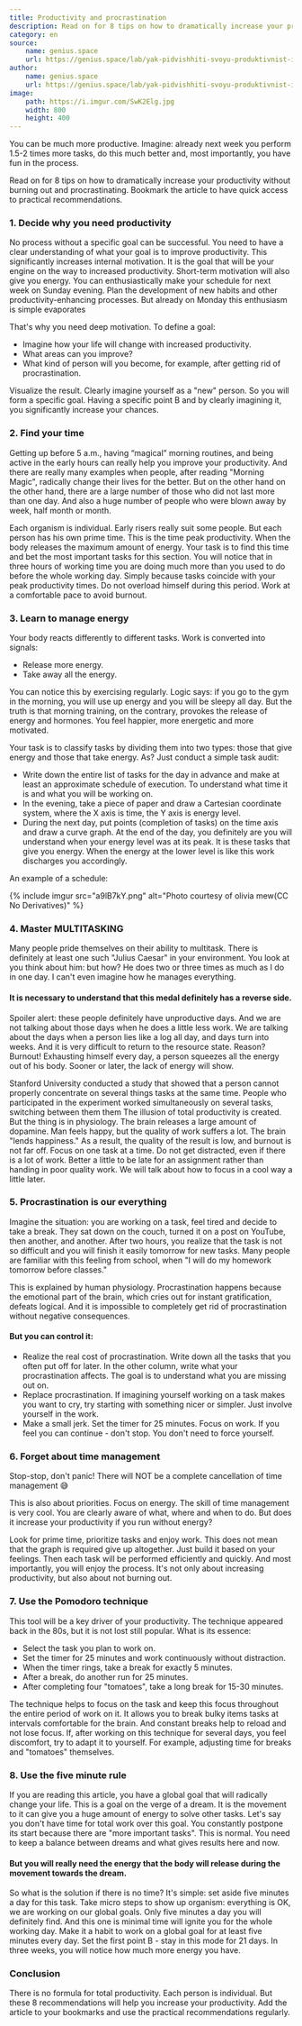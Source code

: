 ```yaml
---
title: Productivity and procrastination
description: Read on for 8 tips on how to dramatically increase your productivity without burning out and procrastinating.
category: en
source:
    name: genius.space
    url: https://genius.space/lab/yak-pidvishhiti-svoyu-produktivnist-i-zabuti-pro-prokrastinatsiyu/
author:
    name: genius.space
    url: https://genius.space/lab/yak-pidvishhiti-svoyu-produktivnist-i-zabuti-pro-prokrastinatsiyu/
image:
    path: https://i.imgur.com/SwK2Elg.jpg
    width: 800
    height: 400
---
```


You can be much more productive. Imagine: already next week you perform 1.5-2 times more tasks, do this much better and, 
most importantly, you have fun in the process.

Read on for 8 tips on how to dramatically increase your productivity without burning out and procrastinating. Bookmark 
the article to have quick access to practical recommendations.

### 1. Decide why you need productivity

No process without a specific goal can be successful. You need to have a clear understanding of what your goal is to improve 
productivity. This significantly increases internal motivation. It is the goal that will be your engine on the way to 
increased productivity. Short-term motivation will also give you energy. You can enthusiastically make your schedule for 
next week on Sunday evening. Plan the development of new habits and other productivity-enhancing processes. But already 
on Monday this enthusiasm is simple evaporates

That's why you need deep motivation. To define a goal:

- Imagine how your life will change with increased productivity.
- What areas can you improve?
- What kind of person will you become, for example, after getting rid of procrastination.

Visualize the result. Clearly imagine yourself as a "new" person. So you will form a specific goal. Having a specific 
point B and by clearly imagining it, you significantly increase your chances.

### 2. Find your time

Getting up before 5 a.m., having “magical” morning routines, and being active in the early hours can really help you improve 
your productivity. And there are really many examples when people, after reading "Morning Magic", radically change their 
lives for the better. But on the other hand on the other hand, there are a large number of those who did not last more 
than one day. And also a huge number of people who were blown away by week, half month or month.

Each organism is individual. Early risers really suit some people. But each person has his own prime time. This is the time
peak productivity. When the body releases the maximum amount of energy. Your task is to find this time and bet the most 
important tasks for this section. You will notice that in three hours of working time you are doing much more than you 
used to do before the whole working day. Simply because tasks coincide with your peak productivity times. Do not overload
himself during this period. Work at a comfortable pace to avoid burnout.

### 3. Learn to manage energy

Your body reacts differently to different tasks. Work is converted into signals:

- Release more energy.
- Take away all the energy.

You can notice this by exercising regularly. Logic says: if you go to the gym in the morning, you will use up energy
and you will be sleepy all day. But the truth is that morning training, on the contrary, provokes the release of energy 
and hormones. You feel happier, more energetic and more motivated.

Your task is to classify tasks by dividing them into two types: those that give energy and those that take energy. As?
Just conduct a simple task audit:

- Write down the entire list of tasks for the day in advance and make at least an approximate schedule of execution. To 
understand what time it is and what you will be working on.
- In the evening, take a piece of paper and draw a Cartesian coordinate system, where the X axis is time, the Y axis is energy level.
- During the next day, put points (completion of tasks) on the time axis and draw a curve graph. At the end of the day, you 
definitely are you will understand when your energy level was at its peak. It is these tasks that give you energy. 
When the energy at the lower level is like this work discharges you accordingly.

An example of a schedule:

{% include imgur src="a9lB7kY.png" alt="Photo courtesy of olivia mew(CC No Derivatives)" %}

### 4. Master MULTITASKING

Many people pride themselves on their ability to multitask. There is definitely at least one such "Julius Caesar" in your 
environment. You look at you think about him: but how? He does two or three times as much as I do in one day. I can't even 
imagine how he manages everything.

#### It is necessary to understand that this medal definitely has a reverse side.

Spoiler alert: these people definitely have unproductive days. And we are not talking about those days when he does a little 
less work. We are talking about the days when a person lies like a log all day, and days turn into weeks. And it is very 
difficult to return to the resource state. Reason? Burnout! Exhausting himself every day, a person squeezes all the energy 
out of his body. Sooner or later, the lack of energy will show.

Stanford University conducted a study that showed that a person cannot properly concentrate on several things tasks at the 
same time. People who participated in the experiment worked simultaneously on several tasks, switching between them
them The illusion of total productivity is created. But the thing is in physiology. The brain releases a large amount of 
dopamine. Man feels happy, but the quality of work suffers a lot. The brain "lends happiness." As a result, the quality of 
the result is low, and burnout is not far off. Focus on one task at a time. Do not get distracted, even if there is a lot 
of work. Better a little to be late for an assignment rather than handing in poor quality work. We will talk about how to 
focus in a cool way a little later.

### 5. Procrastination is our everything

Imagine the situation: you are working on a task, feel tired and decide to take a break. They sat down on the couch, turned 
it on a post on YouTube, then another, and another. After two hours, you realize that the task is not so difficult and 
you will finish it easily tomorrow for new tasks. Many people are familiar with this feeling from school, when "I will 
do my homework tomorrow before classes."

This is explained by human physiology. Procrastination happens because the emotional part of the brain, which cries out 
for instant gratification, defeats logical. And it is impossible to completely get rid of procrastination without negative 
consequences.

#### But you can control it:

- Realize the real cost of procrastination. Write down all the tasks that you often put off for later. In the other column, 
write what your procrastination affects. The goal is to understand what you are missing out on.
- Replace procrastination. If imagining yourself working on a task makes you want to cry, try starting with
something nicer or simpler. Just involve yourself in the work.
- Make a small jerk. Set the timer for 25 minutes. Focus on work. If you feel you can continue - don't stop. You don't need 
to force yourself.

### 6. Forget about time management

Stop-stop, don't panic! There will NOT be a complete cancellation of time management 😅

This is also about priorities. Focus on energy. The skill of time management is very cool. You are clearly aware of what, 
where and when to do. But does it increase your productivity if you run without energy?

Look for prime time, prioritize tasks and enjoy work. This does not mean that the graph is required
give up altogether. Just build it based on your feelings. Then each task will be performed efficiently and quickly.
And most importantly, you will enjoy the process. It's not only about increasing productivity, but also about not burning out.

### 7. Use the Pomodoro technique

This tool will be a key driver of your productivity. The technique appeared back in the 80s, but it is not lost
still popular. What is its essence:

- Select the task you plan to work on.
- Set the timer for 25 minutes and work continuously without distraction.
- When the timer rings, take a break for exactly 5 minutes.
- After a break, do another run for 25 minutes.
- After completing four "tomatoes", take a long break for 15-30 minutes.

The technique helps to focus on the task and keep this focus throughout the entire period of work on it. It allows you to 
break bulky items tasks at intervals comfortable for the brain. And constant breaks help to reload and not lose focus. If,
after working on this technique for several days, you feel discomfort, try to adapt it to yourself. For example, adjusting
time for breaks and "tomatoes" themselves.

### 8. Use the five minute rule

If you are reading this article, you have a global goal that will radically change your life. This is a goal on the verge 
of a dream. It is the movement to it can give you a huge amount of energy to solve other tasks. Let's say you don't have 
time for total work over this goal. You constantly postpone its start because there are "more important tasks". This is 
normal. You need to keep a balance between dreams and what gives results here and now.

#### But you will really need the energy that the body will release during the movement towards the dream.

So what is the solution if there is no time? It's simple: set aside five minutes a day for this task. Take micro steps to 
show up organism: everything is OK, we are working on our global goals. Only five minutes a day you will definitely find. 
And this one is minimal time will ignite you for the whole working day. Make it a habit to work on a global goal for at 
least five minutes every day. Set the first point B - stay in this mode for 21 days. In three weeks, you will notice how 
much more energy you have.

### Conclusion

There is no formula for total productivity. Each person is individual. But these 8 recommendations will help you increase 
your productivity. Add the article to your bookmarks and use the practical recommendations regularly.